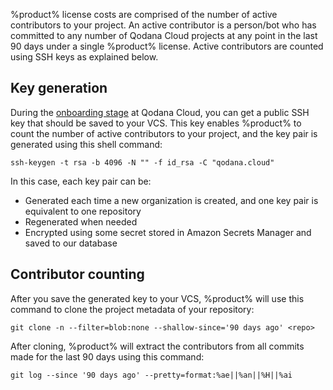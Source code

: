[//]: # (title: Contributor counting)

%product% license costs are comprised of the number of active contributors to your project. An active contributor is a 
person/bot who has committed to any number of Qodana Cloud projects at any point in the last 90 days under a single 
%product% license. Active contributors are counted using SSH keys as explained below.

## Key generation

During the [onboarding stage](cloud-onboarding.md) at Qodana Cloud, you can get a public SSH key that should be saved to 
your VCS. This key enables %product% to count the number of active contributors to your project, and the key pair is 
generated using this shell command: 

```shell
ssh-keygen -t rsa -b 4096 -N "" -f id_rsa -C "qodana.cloud"
```

In this case, each key pair can be:

* Generated each time a new organization is created, and one key pair is equivalent to one repository
* Regenerated when needed
* Encrypted using some secret stored in Amazon Secrets Manager and saved to our database 

## Contributor counting

After you save the generated key to your VCS, %product% will use this command to clone the project metadata of your repository: 

```shell
git clone -n --filter=blob:none --shallow-since='90 days ago' <repo>
```

After cloning, %product% will extract the contributors from all commits made for the last 90 days using this command: 

```shell
git log --since '90 days ago' --pretty=format:%ae||%an||%H||%ai
```

